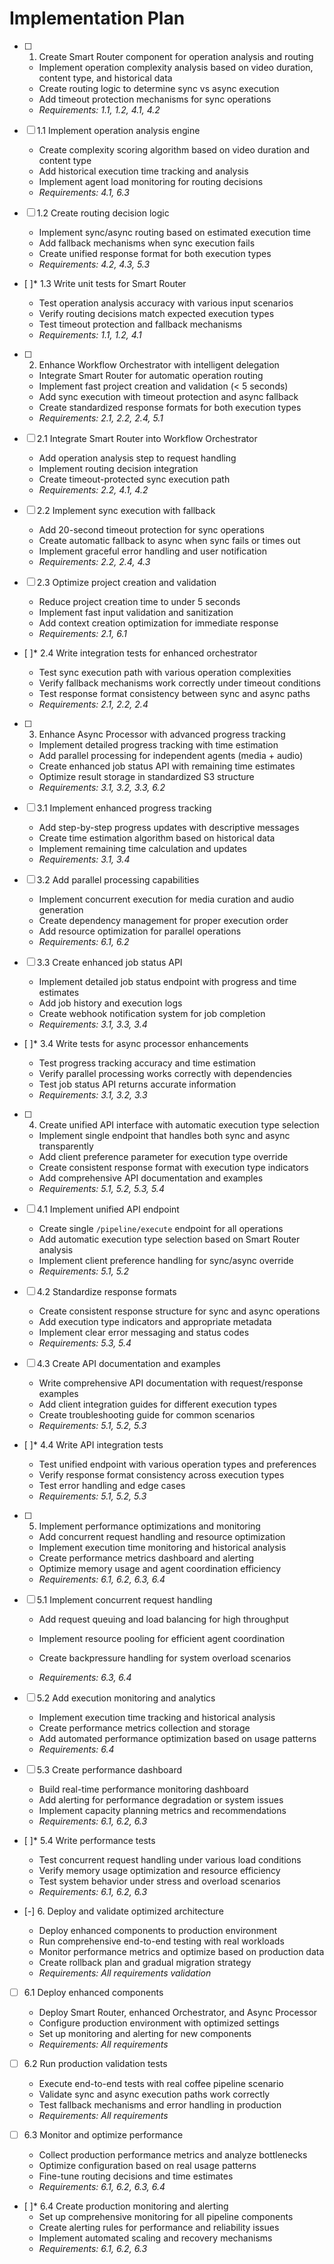 # Implementation Plan

- [ ] 1. Create Smart Router component for operation analysis and routing

  - Implement operation complexity analysis based on video duration, content type, and historical data
  - Create routing logic to determine sync vs async execution
  - Add timeout protection mechanisms for sync operations
  - _Requirements: 1.1, 1.2, 4.1, 4.2_

- [ ] 1.1 Implement operation analysis engine

  - Create complexity scoring algorithm based on video duration and content type
  - Add historical execution time tracking and analysis
  - Implement agent load monitoring for routing decisions
  - _Requirements: 4.1, 6.3_

- [ ] 1.2 Create routing decision logic

  - Implement sync/async routing based on estimated execution time
  - Add fallback mechanisms when sync execution fails
  - Create unified response format for both execution types
  - _Requirements: 4.2, 4.3, 5.3_

- [ ]\* 1.3 Write unit tests for Smart Router

  - Test operation analysis accuracy with various input scenarios
  - Verify routing decisions match expected execution types
  - Test timeout protection and fallback mechanisms
  - _Requirements: 1.1, 1.2, 4.1_

- [ ] 2. Enhance Workflow Orchestrator with intelligent delegation

  - Integrate Smart Router for automatic operation routing
  - Implement fast project creation and validation (< 5 seconds)
  - Add sync execution with timeout protection and async fallback
  - Create standardized response formats for both execution types
  - _Requirements: 2.1, 2.2, 2.4, 5.1_

- [ ] 2.1 Integrate Smart Router into Workflow Orchestrator

  - Add operation analysis step to request handling
  - Implement routing decision integration
  - Create timeout-protected sync execution path
  - _Requirements: 2.2, 4.1, 4.2_

- [ ] 2.2 Implement sync execution with fallback

  - Add 20-second timeout protection for sync operations
  - Create automatic fallback to async when sync fails or times out
  - Implement graceful error handling and user notification
  - _Requirements: 2.2, 2.4, 4.3_

- [ ] 2.3 Optimize project creation and validation

  - Reduce project creation time to under 5 seconds
  - Implement fast input validation and sanitization
  - Add context creation optimization for immediate response
  - _Requirements: 2.1, 6.1_

- [ ]\* 2.4 Write integration tests for enhanced orchestrator

  - Test sync execution path with various operation complexities
  - Verify fallback mechanisms work correctly under timeout conditions
  - Test response format consistency between sync and async paths
  - _Requirements: 2.1, 2.2, 2.4_

- [ ] 3. Enhance Async Processor with advanced progress tracking

  - Implement detailed progress tracking with time estimation
  - Add parallel processing for independent agents (media + audio)
  - Create enhanced job status API with remaining time estimates
  - Optimize result storage in standardized S3 structure
  - _Requirements: 3.1, 3.2, 3.3, 6.2_

- [ ] 3.1 Implement enhanced progress tracking

  - Add step-by-step progress updates with descriptive messages
  - Create time estimation algorithm based on historical data
  - Implement remaining time calculation and updates
  - _Requirements: 3.1, 3.4_

- [ ] 3.2 Add parallel processing capabilities

  - Implement concurrent execution for media curation and audio generation
  - Create dependency management for proper execution order
  - Add resource optimization for parallel operations
  - _Requirements: 6.1, 6.2_

- [ ] 3.3 Create enhanced job status API

  - Implement detailed job status endpoint with progress and time estimates
  - Add job history and execution logs
  - Create webhook notification system for job completion
  - _Requirements: 3.1, 3.3, 3.4_

- [ ]\* 3.4 Write tests for async processor enhancements

  - Test progress tracking accuracy and time estimation
  - Verify parallel processing works correctly with dependencies
  - Test job status API returns accurate information
  - _Requirements: 3.1, 3.2, 3.3_

- [ ] 4. Create unified API interface with automatic execution type selection

  - Implement single endpoint that handles both sync and async transparently
  - Add client preference parameter for execution type override
  - Create consistent response format with execution type indicators
  - Add comprehensive API documentation and examples
  - _Requirements: 5.1, 5.2, 5.3, 5.4_

- [ ] 4.1 Implement unified API endpoint

  - Create single `/pipeline/execute` endpoint for all operations
  - Add automatic execution type selection based on Smart Router analysis
  - Implement client preference handling for sync/async override
  - _Requirements: 5.1, 5.2_

- [ ] 4.2 Standardize response formats

  - Create consistent response structure for sync and async operations
  - Add execution type indicators and appropriate metadata
  - Implement clear error messaging and status codes
  - _Requirements: 5.3, 5.4_

- [ ] 4.3 Create API documentation and examples

  - Write comprehensive API documentation with request/response examples
  - Add client integration guides for different execution types
  - Create troubleshooting guide for common scenarios
  - _Requirements: 5.1, 5.2, 5.3_

- [ ]\* 4.4 Write API integration tests

  - Test unified endpoint with various operation types and preferences
  - Verify response format consistency across execution types
  - Test error handling and edge cases
  - _Requirements: 5.1, 5.2, 5.3_

- [ ] 5. Implement performance optimizations and monitoring

  - Add concurrent request handling and resource optimization
  - Implement execution time monitoring and historical analysis
  - Create performance metrics dashboard and alerting
  - Optimize memory usage and agent coordination efficiency
  - _Requirements: 6.1, 6.2, 6.3, 6.4_

- [ ] 5.1 Implement concurrent request handling

  - Add request queuing and load balancing for high throughput
  - Implement resource pooling for efficient agent coordination
  - Create backpressure handling for system overload scenarios

  - _Requirements: 6.3, 6.4_

- [ ] 5.2 Add execution monitoring and analytics

  - Implement execution time tracking and historical analysis
  - Create performance metrics collection and storage
  - Add automated performance optimization based on usage patterns
  - _Requirements: 6.4_

- [ ] 5.3 Create performance dashboard

  - Build real-time performance monitoring dashboard
  - Add alerting for performance degradation or system issues
  - Implement capacity planning metrics and recommendations
  - _Requirements: 6.1, 6.2, 6.3_

- [ ]\* 5.4 Write performance tests

  - Test concurrent request handling under various load conditions
  - Verify memory usage optimization and resource efficiency
  - Test system behavior under stress and overload scenarios
  - _Requirements: 6.1, 6.2, 6.3_

- [-] 6. Deploy and validate optimized architecture

  - Deploy enhanced components to production environment
  - Run comprehensive end-to-end testing with real workloads
  - Monitor performance metrics and optimize based on production data
  - Create rollback plan and gradual migration strategy
  - _Requirements: All requirements validation_

- [ ] 6.1 Deploy enhanced components

  - Deploy Smart Router, enhanced Orchestrator, and Async Processor
  - Configure production environment with optimized settings
  - Set up monitoring and alerting for new components
  - _Requirements: All requirements_

- [ ] 6.2 Run production validation tests

  - Execute end-to-end tests with real coffee pipeline scenario
  - Validate sync and async execution paths work correctly
  - Test fallback mechanisms and error handling in production
  - _Requirements: All requirements_

- [ ] 6.3 Monitor and optimize performance

  - Collect production performance metrics and analyze bottlenecks
  - Optimize configuration based on real usage patterns
  - Fine-tune routing decisions and time estimates
  - _Requirements: 6.1, 6.2, 6.3, 6.4_

- [ ]\* 6.4 Create production monitoring and alerting
  - Set up comprehensive monitoring for all pipeline components
  - Create alerting rules for performance and reliability issues
  - Implement automated scaling and recovery mechanisms
  - _Requirements: 6.1, 6.2, 6.3_
